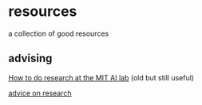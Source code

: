 # resources
a collection of good resources

## advising

[How to do research at the MIT AI lab](https://dspace.mit.edu/bitstream/handle/1721.1/41487/AI_WP_316.pdf?sequence=4&isAllowed=y) (old but still useful)

[advice on research](http://coeautomation.wpengine.com/policies-advice-and-resources/)
